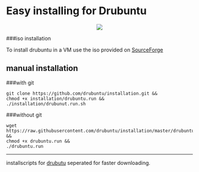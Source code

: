 # Easy installing for Drubuntu
<p align="center">
<img src="http://drubuntu.github.io/drubuntu/images/logo-text.png" />
</p>

###iso installation <a name="iso">

To install drubuntu in a VM use the iso provided on <a href="http://sourceforge.net/p/drubuntu">SourceForge</a>
## manual installation

###with git <a name="installation">
```Shell
git clone https://github.com/drubuntu/installation.git &&
chmod +x installation/drubuntu.run &&
./installation/drubunut.run.sh
```
###without git <a name="without-git">
```Shell
wget https://raw.githubusercontent.com/drubuntu/installation/master/drubuntu.run &&
chmod +x drubuntu.run &&
./drubuntu.run
```
---
installscripts for  [drubutu](https://github.com/drubuntu/drubuntu "Drubuntu") seperated for faster downloading.



